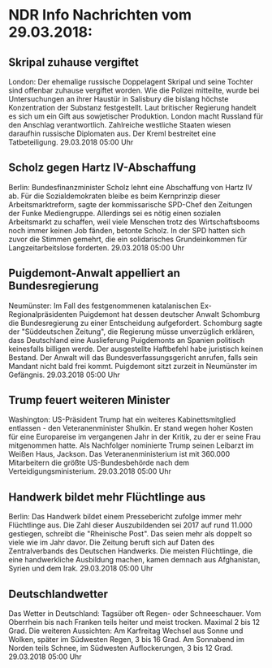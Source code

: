 # NDR Info Nachrichten vom 29.03.2018:


## Skripal zuhause vergiftet
London: Der ehemalige russische Doppelagent Skripal und seine Tochter sind offenbar zuhause vergiftet worden. Wie die Polizei mitteilte, wurde bei Untersuchungen an ihrer Haustür in Salisbury die bislang höchste Konzentration der Substanz festgestellt. Laut britischer Regierung handelt es sich um ein Gift aus sowjetischer Produktion. London macht Russland für den Anschlag verantwortlich. Zahlreiche westliche Staaten wiesen daraufhin russische Diplomaten aus. Der Kreml bestreitet eine Tatbeteiligung. 29.03.2018 05:00 Uhr 

## Scholz gegen Hartz IV-Abschaffung
Berlin: Bundesfinanzminister Scholz lehnt eine Abschaffung von Hartz IV ab. Für die Sozialdemokraten bleibe es beim Kernprinzip dieser Arbeitsmarktreform, sagte der kommissarische SPD-Chef den Zeitungen der Funke Mediengruppe. Allerdings sei es nötig einen sozialen Arbeitsmarkt zu schaffen, weil viele Menschen trotz des Wirtschaftsbooms noch immer keinen Job fänden, betonte Scholz. In der SPD hatten sich zuvor die Stimmen gemehrt, die ein solidarisches Grundeinkommen für Langzeitarbeitslose forderten. 29.03.2018 05:00 Uhr 

## Puigdemont-Anwalt appelliert an Bundesregierung
Neumünster: Im Fall des festgenommenen katalanischen Ex-Regionalpräsidenten Puigdemont hat dessen deutscher Anwalt Schomburg die Bundesregierung zu einer Entscheidung aufgefordert. Schomburg sagte der "Süddeutschen Zeitung", die Regierung müsse unverzüglich erklären, dass Deutschland eine Auslieferung Puigdemonts an Spanien politisch keinesfalls billigen werde. Der ausgestellte Haftbefehl habe juristisch keinen Bestand. Der Anwalt will das Bundesverfassungsgericht anrufen, falls sein Mandant nicht bald frei kommt. Puigdemont sitzt zurzeit in Neumünster im Gefängnis. 29.03.2018 05:00 Uhr 

## Trump feuert weiteren Minister
Washington: US-Präsident Trump hat ein weiteres Kabinettsmitglied entlassen - den Veteranenminister Shulkin. Er stand wegen hoher Kosten für eine Europareise im vergangenen Jahr in der Kritik, zu der er seine Frau mitgenommen hatte. Als Nachfolger nominierte Trump seinen Leibarzt im Weißen Haus, Jackson. Das Veteranenministerium ist mit 360.000 Mitarbeitern die größte US-Bundesbehörde nach dem Verteidigungsministerium. 29.03.2018 05:00 Uhr 

## Handwerk bildet mehr Flüchtlinge aus
Berlin: Das Handwerk bildet einem Pressebericht zufolge immer mehr Flüchtlinge aus. Die Zahl dieser Auszubildenden sei 2017 auf rund 11.000 gestiegen, schreibt die "Rheinische Post". Das seien mehr als doppelt so viele wie im Jahr davor. Die Zeitung beruft sich auf Daten des Zentralverbands des Deutschen Handwerks. Die meisten Flüchtlinge, die eine handwerkliche Ausbildung machen, kamen demnach aus Afghanistan, Syrien und dem Irak. 29.03.2018 05:00 Uhr 

## Deutschlandwetter
Das Wetter in Deutschland:
Tagsüber oft Regen- oder Schneeschauer. Vom Oberrhein bis nach Franken teils heiter und meist trocken. Maximal 2 bis 12 Grad. Die weiteren Aussichten: Am Karfreitag Wechsel aus Sonne und Wolken, später im Südwesten Regen, 3 bis 16 Grad. Am Sonnabend im Norden teils Schnee, im Südwesten Auflockerungen, 3 bis 12 Grad. 29.03.2018 05:00 Uhr 
